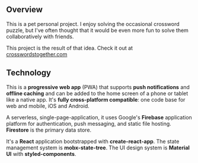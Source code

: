 ## Overview

This is a pet personal project. I enjoy solving the occasional crossword puzzle, but I've often thought that it would be even more fun to solve them collaboratively with friends.

This project is the result of that idea. Check it out at [crosswordstogether.com](https://crosswordstogether.com)

## Technology

This is a **progressive web app** (PWA) that supports **push notifications** and **offline caching** and can be added to the home screen of a phone or tablet like a native app. It's **fully cross-platform compatible**: one code base for web and mobile, iOS and Android.

A serverless, single-page-application, it uses Google's **Firebase** application platform for authentication, push messaging, and static file hosting. **Firestore** is the primary data store.

It's a **React** application bootstrapped with **create-react-app**. The state management system is **mobx-state-tree**. The UI design system is **Material UI** with **styled-components**.
